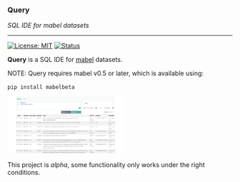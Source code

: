 ### Query

_SQL IDE for mabel datasets_

---

[![License: MIT](https://img.shields.io/badge/License-MIT-blue.svg)](https://opensource.org/licenses/MIT)
[![Status](https://img.shields.io/badge/status-alpha-orange)](https://github.com/mabel-dev/query)

**Query** is a SQL IDE for [mabel](https://github.com/mabel-dev/mabel) datasets.

NOTE: Query requires mabel v0.5 or later, which is available using:

~~~
pip install mabelbeta
~~~

<img src="assets/screen-shot.png" height="128px">

This project is _alpha_, some functionality only works under the right conditions.
